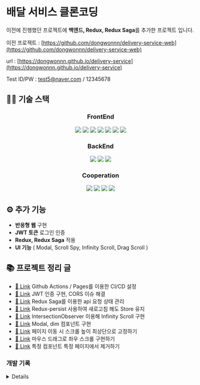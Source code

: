 # 배달 서비스 클론코딩

이전에 진행했던 프로젝트에 **백엔드, Redux, Redux Saga**를 추가한 프로젝트 입니다.

이전 프로젝트 : [https://github.com/dongwonnn/delivery-service-web](https://github.com/dongwonnn/delivery-service-web)

url : [https://dongwonnn.github.io/delivery-service](https://dongwonnn.github.io/delivery-service)

Test ID/PW : test5@naver.com / 12345678

## 👨‍💻 기술 스택

<h3 align="center">  
  FrontEnd
</h3>
<p align="center">  
  <img src="https://img.shields.io/badge/HTML-white?logo=html5"/>
  <img src= "https://img.shields.io/badge/CSS-blue?logo=css3"/>
  <img src= "https://img.shields.io/badge/SCSS-pink?logo=sass"/>
  <img src= "https://img.shields.io/badge/JavaScript-ES6-yellow?logo=javascript"/>
  <img src= "https://img.shields.io/badge/React-blue?logo=react"/>
  <img src= "https://img.shields.io/badge/Redux-593D88?logo=Redux&logoColor=white"/>
  <img src= "https://img.shields.io/badge/ReduxSaga-white?logo=Redux-saga&logoColor=green"/>
</p>

<h3 align="center">  
  BackEnd
</h3>
<p align="center">  
  <img src="https://img.shields.io/badge/Laravel
-FF2D20?logo=Laravel&logoColor=white
"/>
  <img src= "https://img.shields.io/badge/PHP-777BB4?logo=PHP&logoColor=white"/>
  <img src= "https://img.shields.io/badge/MySQL-4479A1?logo=MySQL&logoColor=white"/>
</p>

<h3 align="center">  
  Cooperation
</h3>
<p align="center">
  <img src="https://img.shields.io/badge/GitHub-100000?logo=github" />
  <img src= "https://img.shields.io/badge/Git-FF4500?logo=git&logoColor=white"/>
  <img src= "https://img.shields.io/badge/Slack-4A154B?logo=slack"/>
  <img src= "https://img.shields.io/badge/Swagger-85EA2D?logo=Swagger&logoColor=white""/>

</p>

## ⚙️ 추가 기능

- **반응형 웹** 구현
- **JWT 토큰** 로그인 인증
- **Redux, Redux Saga** 적용
- **UI 기능** ( Modal, Scroll Spy, Infinity Scroll, Drag Scroll )

## 📚 프로젝트 정리 글

- [🔗 Link](https://github.com/dongwonnn/TIL/blob/main/21.03/03.05.md) Github Actions / Pages를 이용한 CI/CD 설정
- [🔗 Link](https://github.com/dongwonnn/TIL/blob/main/21.04/04.02.md) JWT 인증 구현, CORS 이슈 해결
- [🔗 Link](https://github.com/dongwonnn/TIL/blob/main/21.03/03.17.md) Redux Saga를 이용한 api 요청 상태 관리
- [🔗 Link](https://github.com/dongwonnn/TIL/blob/main/21.03/03.25.md) Redux-persist 사용하여 새로고침 해도 Store 유지
- [🔗 Link](https://github.com/dongwonnn/TIL/blob/main/21.03/03.30.md) IntersectionObserver 이용해 Infinity Scroll 구현
- [🔗 Link](https://github.com/dongwonnn/TIL/blob/main/21.04/04.10.md) Modal, dim 컴포넌트 구현
- [🔗 Link](https://github.com/dongwonnn/TIL/blob/main/21.04/04.15.md) 페이지 이동 시 스크롤 높이 최상단으로 고정하기
- [🔗 Link](https://github.com/dongwonnn/TIL/blob/main/21.04/04.21.md) 마우스 드래그로 좌우 스크롤 구현하기
- [🔗 Link](https://github.com/dongwonnn/TIL/blob/main/21.05/05.09.md) 특정 컴포넌트 특정 페이지에서 제거하기

### 개발 기록

<details>

#### [0319]

- [x] 메뉴 카테고리별 scroll spy 기능 구현

#### [0322]

- [x] 메뉴 옵션 추가 모달

#### [0323]

- [x] 모달외에 black 배경 구현
- [x] 장바구니 기능 Reducer 구현

#### [0324]

- [x] Github pages 설정
- [x] 결제 페이지 구현
- [x] 서버와 ajax 데이터 통신 폼 구현

#### [0325]

- [x] 새로고침시 store 데이터 유지 : redux-persist 사용
- [x] Redux Saga Container 대신 Hooks 대체 (useSelector, useDispatch 이용)
- [x] useSelector 사용 시 props가 바뀌지 않았다면 리렌더링을 방지하는 React.memo 설정
- [x] 페이지 이동 시 스크롤 항상 위 고정

#### [0329]

- [x] x버튼 -> bill 제거 reducer, 결제 완료 시 bills 제거 reducer 구현
- [x] splice를 이용한 배열 초기화

#### [0330]

- [x] 반응형 css 구현
- [x] Redux Saga 로그인 auth template 구현

#### [0331]

- [x] Infinity Scroll 구현(1)
      Redux Saga와 결합 방법, 데이터 쪼개서 구현
- [x] Intersection Observer API 사용법

#### [0401]

- [x] Reudx Saga 이용한 Network 통신. -> 로그인, 회원가입 기능 (post)
- [x] 로그인, 회원가입 페이지 접속 시 state 초기화
- [x] 로그인 여부를 알 수 있는 check, 헤더 설정

### [0402]

- [x] proxy 설정, CORS 이슈 해결
- [x] 로그인 여부를 알 수 있는 check, 헤더 설정
- [x] 새로고침시 로그인 유지

#### [발생 이슈]

- [x] auth post 실패 시 발생하는 에러 메세지 콘솔 숨기기
- [x] login, register 성공했다면, initialForm을 통해 input 값들 초기화 시키기
- [x] scroll spy 재구현
- [x] infinity scorll 구현
- [x] jwt 이용한 로그인 구현
- [x] redux saga로 데이터 가져올 때 이전에 있던 데이터 안보이게 처리
- [x] CORS, PROXY 문제
- [x] 리덕스 사가를 이용한 페이지 이동
- [x] useSelect 해체문법으로 한번에 작성하기
- [x] 초기값 설정 안되는 오류
- [x] Redux Persist -> cart는 store에 안들어가지는 이유
- [x] cart 초기화 했을 때 id 처리
- [x] Token, JWT, OAuth -> 세션, 쿠키
- [x] 배열 초기화 : splice
- [x] 클릭 이벤트 동시 처리
- [x] x 눌렀을 때 Redux 제거, 결제 완료 시 에도 Redux 제거 기능 구현
- [x] 페이지 이동 시 스크롤 위치 맨 위로 - useLocation() Hooks 이용
- [x] 새로고침시 데이터 유지 : redux-persist 사용
- [x] Redux Loading 구현
- [x] useDispatch 사용 시 useCallback or useEffect 사용? : dispatch가 이벤트와 같이 함수로 사용된다면 useCallback 사용. 비동기 같이 렌더링 될때마다 실행된다면 useEffect 사용

- [x] 특정 컴포넌트에 nav 적용 제외시키기
- [x] 객체 속성 접근자. 객체[key값] = value
- [x] input value undefined 처리 : || ''

</details>
